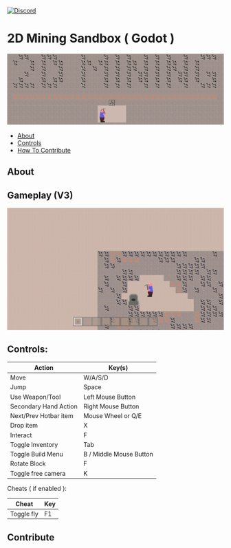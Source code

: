 [![Discord](https://img.shields.io/discord/1241157847463493682.svg?color=%237289da&label=Discord&logo=discord&logoColor=%237289da)](https://discord.gg/ejxEZPcu)

2D Mining Sandbox ( Godot )
=============

![Logo](media/banner.png)

 * [About](#about)
 * [Controls](#controls)
 * [How To Contribute](#contribute)

About
------

Gameplay (V3)
------

![Gameplay](media/gameplay.gif)


Controls:
------

| Action                        | Key(s)               |
|---------                      | -------------        |
|Move|W/A/S/D|
|Jump|Space|
|Use Weapon/Tool|Left Mouse Button|
|Secondary Hand Action|Right Mouse Button|
|Next/Prev Hotbar item|Mouse Wheel or Q/E|
|Drop item|X|
|Interact|F|
|Toggle Inventory|Tab|
|Toggle Build Menu|B / Middle Mouse Button|
|Rotate Block|F|
|Toggle free camera|K|


Cheats ( if enabled ):
	
| Cheat                        | Key              |
|---------                      | -------------        |
|Toggle fly|F1|


Contribute
------

